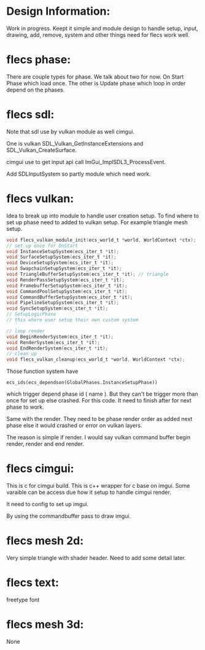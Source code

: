 

# Design Information:
 Work in progress. Keept it simple and module design to handle setup, input, drawing, add, remove, system and other things need for flecs work well.

# flecs phase:
  There are couple types for phase. We talk about two for now. On Start Phase which load once. The other is Update phase which loop in order depend on the phases.

# flecs sdl:
  Note that sdl use by vulkan module as well cimgui.

  One is vulkan SDL_Vulkan_GetInstanceExtensions and SDL_Vulkan_CreateSurface.

  cimgui use to get input api call ImGui_ImplSDL3_ProcessEvent.

  Add SDLInputSystem so partly module which need work.

# flecs vulkan:
  Idea to break up into module to handle user creation setup. To find where to set up phase need to added to vulkan setup. For example triangle mesh setup.

```c
void flecs_vulkan_module_init(ecs_world_t *world, WorldContext *ctx);
// set up once for OnStart
void InstanceSetupSystem(ecs_iter_t *it);
void SurfaceSetupSystem(ecs_iter_t *it);
void DeviceSetupSystem(ecs_iter_t *it);
void SwapchainSetupSystem(ecs_iter_t *it);
void TriangleBufferSetupSystem(ecs_iter_t *it); // triangle
void RenderPassSetupSystem(ecs_iter_t *it);    
void FramebufferSetupSystem(ecs_iter_t *it);   
void CommandPoolSetupSystem(ecs_iter_t *it);   
void CommandBufferSetupSystem(ecs_iter_t *it); 
void PipelineSetupSystem(ecs_iter_t *it);      
void SyncSetupSystem(ecs_iter_t *it);
// SetupLogicPhase
// this where user setup their own custom system

// loop render
void BeginRenderSystem(ecs_iter_t *it);
void RenderSystem(ecs_iter_t *it);
void EndRenderSystem(ecs_iter_t *it);
// clean up
void flecs_vulkan_cleanup(ecs_world_t *world, WorldContext *ctx);
```

  Those function system have 
```
ecs_ids(ecs_dependson(GlobalPhases.InstanceSetupPhase))
```
  which trigger depend phase id ( name ). But they can't be trigger more than once for set up else crashed. For this code. It need to finish after for next phase to work.

  Same with the render. They need to be phase render order as added next phase else it would crashed or error on vulkan layers.

  The reason is simple if render. I would say vulkan command buffer begin render, render and end render.

# flecs cimgui:
  This is c for cimgui build. This is c++ wrapper for c base on imgui. Some varaible can be access due how it setup to handle cimgui render.

  It need to config to set up imgui.

  By using the commandbuffer pass to draw imgui.

# flecs mesh 2d:
  Very simple triangle with shader header. Need to add some detail later.

# flecs text:
  freetype font

# flecs mesh 3d:
 None
